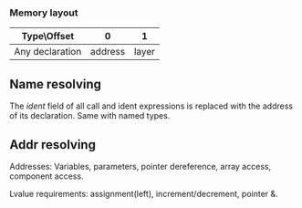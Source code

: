 ### Memory layout
Type\Offset | 0 | 1
----------- | - | -
Any declaration | address | layer

## Name resolving
The *ident* field of all call and ident expressions is replaced with
the address of its declaration. Same with named types.

## Addr resolving
Addresses:
Variables, parameters, pointer dereference, array access, component access.

Lvalue requirements:
assignment(left), increment/decrement, pointer &.